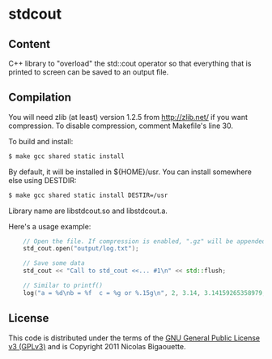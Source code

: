 stdcout
================================

Content
-------------------------

C++ library to "overload" the std::cout operator so that everything that is
printed to screen can be saved to an output file.

Compilation
-------------------------
You will need zlib (at least) version 1.2.5 from http://zlib.net/ if you want
compression. To disable compression, comment Makefile's line 30.

To build and install:

``` bash
$ make gcc shared static install
```

By default, it will be installed in ${HOME}/usr. You can install somewhere else
using DESTDIR:

``` bash
$ make gcc shared static install DESTIR=/usr
```

Library name are libstdcout.so and libstdcout.a.

Here's a usage example:

``` C++
    // Open the file. If compression is enabled, ".gz" will be appended at end of file
    std_cout.open("output/log.txt");

    // Save some data
    std_cout << "Call to std_cout <<... #1\n" << std::flush;

    // Similar to printf()
    log("a = %d\nb = %f  c = %g or %.15g\n", 2, 3.14, 3.14159265358979, 3.14159265358979);
```


License
-------------------------

This code is distributed under the terms of the [GNU General Public License v3 (GPLv3)](http://www.gnu.org/licenses/gpl.html) and is Copyright 2011 Nicolas Bigaouette.

